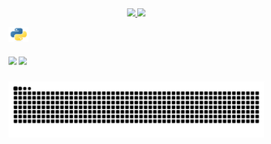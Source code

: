 <div align="center">
  <a href="https://github.com/JSeno">
  <img height="180em" src="https://github-readme-stats.vercel.app/api?username=JSeno&show_icons=true&theme=great-gatsby&include_all_commits=true&count_private=true"/>
  <img height="180em" src="https://github-readme-stats.vercel.app/api/top-langs/?username=JSeno&layout=compact&langs_count=7&theme=great-gatsby"/>
</div>
<div style="display: inline_block"><br>
  <img align="center" alt="JSeno-Python" height="30" width="40" src="https://raw.githubusercontent.com/devicons/devicon/master/icons/python/python-original.svg">
</div>
  
  ##
 
<div> 
  <a href = "mailto:jeffersonseno@gmail.com"><img src="https://img.shields.io/badge/-Gmail-%23333?style=for-the-badge&logo=gmail&logoColor=white" target="_blank"></a>
  <a href="https://www.linkedin.com/in/jefferson-luiz-seno-559936ba" target="_blank"><img src="https://img.shields.io/badge/-LinkedIn-%230077B5?style=for-the-badge&logo=linkedin&logoColor=white" target="_blank"></a> 
 </div>
  
  ##
  
![Snake animation](https://github.com/jseno/jseno/blob/output/github-contribution-grid-snake.svg)
